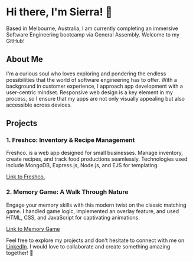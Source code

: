 # Hi there, I'm Sierra! 👋

Based in Melbourne, Australia, I am currently completing an immersive Software Engineering bootcamp via General Assembly. Welcome to my GitHub!

## About Me
I'm a curious soul who loves exploring and pondering the endless possibilities that the world of software engineering has to offer. With a background in customer experience, I approach app development with a user-centric mindset. Responsive web design is a key element in my process, so I ensure that my apps are not only visually appealing but also accessible across devices.

## Projects

### 1. Freshco: Inventory & Recipe Management
Freshco. is a web app designed for small businesses. Manage inventory, create recipes, and track food productions seamlessly. Technologies used include MongoDB, Express.js, Node.js, and EJS for templating.

[Link to Freshco.](https://github.com/sierrabardot/freshco)

### 2. Memory Game: A Walk Through Nature

Engage your memory skills with this modern twist on the classic matching game. I handled game logic, implemented an overlay feature, and used HTML, CSS, and JavaScript for captivating animations.

[Link to Memory Game](https://github.com/sierrabardot/concentration)

Feel free to explore my projects and don't hesitate to connect with me on [LinkedIn](https://www.linkedin.com/in/sierrasutherlandbrown/). I would love to collaborate and create something amazing together! 🚀
